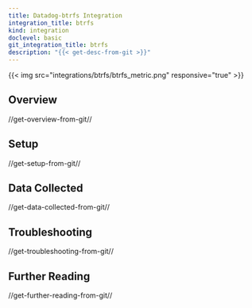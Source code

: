 ```yaml
---
title: Datadog-btrfs Integration
integration_title: btrfs
kind: integration
doclevel: basic
git_integration_title: btrfs
description: "{{< get-desc-from-git >}}"
---
```

{{< img src="integrations/btrfs/btrfs_metric.png" responsive="true" >}}

## Overview
//get-overview-from-git//

## Setup
//get-setup-from-git//

## Data Collected
//get-data-collected-from-git//

## Troubleshooting
//get-troubleshooting-from-git//

## Further Reading
//get-further-reading-from-git//
